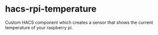 # hacs-rpi-temperature
Custom HACS component which creates a sensor that shows the current temperature of your raspberry pi.
